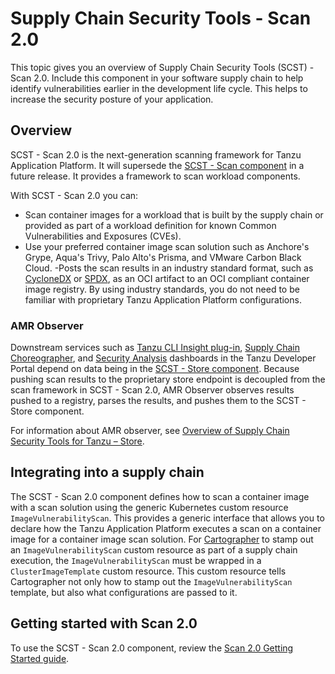 # Supply Chain Security Tools - Scan 2.0

This topic gives you an overview of Supply Chain Security Tools (SCST) - Scan
2.0. Include this component in your software supply chain to help identify
vulnerabilities earlier in the development life cycle. This helps to increase the security
posture of your application.

## <a id="overview"></a>Overview

SCST - Scan 2.0 is the next-generation scanning framework for Tanzu
Application Platform. It will supersede the [SCST - Scan
component](overview.hbs.md) in a future release. It  provides a framework to scan
workload components.

With SCST - Scan 2.0 you can:

- Scan container images for a workload that is built by the supply chain or provided
as part of a workload definition for known Common Vulnerabilities and Exposures (CVEs).
- Use your preferred container image scan solution such as Anchore's
Grype, Aqua's Trivy, Palo Alto's Prisma, and VMware Carbon Black Cloud.
-Posts the scan results in an industry standard format, such
as [CycloneDX](https://cyclonedx.org/) or [SPDX](https://spdx.dev/), as an
OCI artifact to an OCI compliant container image registry.
By using industry standards, you do not need to be familiar with proprietary
Tanzu Application Platform configurations.

### AMR Observer

Downstream services such as 
[Tanzu CLI Insight plug-in](../cli-plugins/insight/cli-overview.hbs.md),
[Supply Chain Choreographer](../tap-gui/plugins/scc-tap-gui.hbs.md), and
[Security Analysis](../tap-gui/plugins/sa-tap-gui.hbs.md) dashboards in the
Tanzu Developer Portal depend on data being in
the [SCST - Store component](../scst-store/overview.hbs.md). Because pushing scan
results to the proprietary store endpoint is decoupled from the scan framework
in SCST - Scan 2.0, AMR Observer observes results
pushed to a registry, parses the results, and pushes them to the SCST - Store component.

For information about AMR observer, see [Overview of Supply Chain Security Tools for Tanzu – Store](../scst-store/overview.hbs.md).

## <a id="supply-chain-usage"></a>Integrating into a supply chain

The SCST - Scan 2.0 component defines how to scan a container image with a scan
solution using the generic Kubernetes custom resource `ImageVulnerabilityScan`.
This provides a generic interface that allows you to declare how the Tanzu
Application Platform executes a scan on a container image for a container
image scan solution.
For [Cartographer](../scc/about.hbs.md) to stamp out an `ImageVulnerabilityScan`
custom resource as part of a supply chain execution, the `ImageVulnerabilityScan` must be
wrapped in a `ClusterImageTemplate` custom resource. This custom resource tells Cartographer not
only how to stamp out the `ImageVulnerabilityScan` template, but also what configurations
are passed to it.

## <a id="getting-started"></a>Getting started with Scan 2.0

To use the SCST - Scan 2.0 component, review the [Scan 2.0 Getting Started guide](getting-started.hbs.md).
